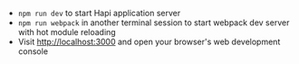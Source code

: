 
* `npm run dev` to start Hapi application server
* `npm run webpack` in another terminal session to start webpack dev server with hot module reloading
* Visit [http://localhost:3000](http://localhost:3000) and open your browser's web development console
